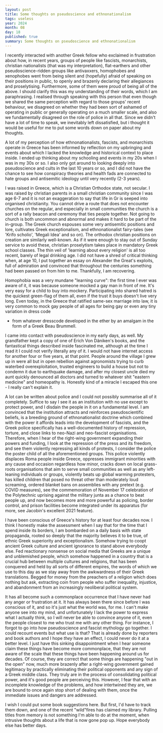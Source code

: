 ```yaml
---
layout: post
title: Some thoughts on pseudoscience and ethnonationalism
tags: useless
year: 2024
month: 08
day: 18
published: true
summary: Some thoughts on pseudoscience and ethnonationalism
---
```

I recently interacted with another Greek fellow who exclaimed in frustration about how, in recent
years, groups of people like fascists, monarchists, christian nationalists (that was my
interpretation), flat-earthers and other pseudoscience-ridden groups like antivaxxers, homophobes
and xenophobes went from being silent and (hopefully) afraid of speaking on their positions in
public, to openly and brazenly declaring their allegiances and proselytising. Furthermore, some of
them were proud of being all of the above. I should clarify this was my understanding of their
words, which I am paraphrasing. I realised through speaking with this person that even though we
shared the same perception with regard to those groups' recent behaviour, we disagreed on whether
they had been sort of ashamed of operating in public or generally operating on a much smaller scale,
and also we fundamentally disagreed on the role of police in all that. Since we didn't have a lot of
time to speak, we inevitably left dissatisfied, but i thought it would be useful for me to put some
words down on paper about my thoughts.

A lot of my perception of how ethnonationalists, fascists, and monarchists operate in Greece has
been informed by reflection on my upbringing and events about which I lacked the knowledge and
historical context to place inside. I ended up thinking about my schooling and events in my 20s when
I was in my 30s or so. I also only got around to looking deeply into pseudoscience and cults in the
last 10 years or so, and I did not have the chance to see how conspiracy theories and health fads
are connected to hate groups and antisemitic ideology until very recently (2-3 years).

I was raised in Greece, which is a Christian Orthodox state, not secular. I was raised by christian
parents in a small christian community since I was age 6-7 and it is not an exaggeration to say that
life in Gr is seeped into organised christianity. You cannot drive a route that does not encounter
churches on the regular, and especially in small communities the church is a sort of a rally beacon
and ceremony that ties people together. Not going to church is both uncommon and abnormal and makes
it hard to be part of the in-group. The Greek church espouses some very antisemitic positions and
lore, cultivates Greek exceptionalism, and ethnonationalist fairy-tales (see 'Krifo scholio',
'Megali Idea' and so on). The orthodox christian positions on creation are similarly well-known. As
if it were enough to stay out of Sunday service to avoid these, christian proselytism takes place in
mandatory Greek school classes. The thin veil of 'learning about every religion' is all too recent,
barely of legal drinking age. I did not have a shred of critical thinking when, at age 10, I put
together an essay on Alexander the Great's exploits, full of admiration and convinced that
throughout the centuries something had been passed on from him to me. Thankfully, I am recovering.

Homophobia was a very mundane "learning curve": the first time I ever was aware of it, it was
because someone mocked a gay man in front of me. It's very easy for a child to buy into mockery.
Participating into shared hatred is the quickest green-flag of them all, even if the trust it buys
doesn't live very long. Even today, in the Greece that ratified same-sex marriage into law, it is
very common to mock gay people of all ages for being gay or even any tiny variation in dress code
- from whatever dresscode developed in the ether by an amalgam in the form of a Greek Beau Brummell.

I came into contact with pseudoscience in my early days, as well. My grandfather kept a copy of one
of Erich Von Däniken's books, and the fantastical things described inside fascinated me, although at
the time I read it I could not verify literally any of it. I would not have internet access for
another four or five years, at that point. People around the village I grew up in were all but in
open rebellion against agronomists trying to curb waterbed overexploitation, trusted engineers to
build a house but not to condemn it due to earthquake damage, and after my closest uncle died my
aunt quickly denounced all doctors and turned to whatever shit "eastern medicine" and homeopathy is.
Honestly kind of a miracle I escaped this one - I really can't explain it.

A lot can be written about police and I could not possibly summarise all of it completely. Suffice
to say I see it as an institution with no use except to protect power, and I disdain the people in
it on a fundamental level. I am convinced that the institution attracts and reinforces
pseudoscientific beliefs, is a breeding ground of ethnonationalist doctrine which combined with the
power it affords leads into the development of fascists, and the Greek police specifically has a
well-documented history of repression, torture, and close links to neo-Nazi and neo-fascist
organisations.  Therefore, when I hear of the right-wing government expanding their powers and
funding, I look at the repression of the press and its freedom, and see them violently repressing
all kinds of protests, I consider the police the poster child of all the aforementioned groups. This
police violently displaces Roma people inside Greece, oppresses immigrant minorities with any cause
and occasion regardless how minor, cracks down on local grass-roots organisations that aim to serve
small communities as well as any left-leaning individuals or groups, violently beats up global
warming protesters, has killed children that posed no threat other than moderately loud screaming,
ordered blanket bans on assemblies with any pretext (e.g. COVID measures), see the commemoration of
November 17 celebration of the Polytechnic uprising against the military junta as a chance to beat
people up, and now becomes more and more powerful as policing, border control, and prison facilities
become integrated under its apparatus (for more, see Jacobin's excellent 2021 feature).

I have been conscious of Greece's history for at least four decades now. I think I honestly make the
assessment when I say that for the time that I spend inside its borders, I am bombarded on a daily
basis with state propaganda, rooted so deeply that the majority believes it to be true, of ethnic
Greek superiority and exceptionalism. Somehow trying to coopt ancient Greek culture and ancient
ignorance to stand above everybody else. Fed reactionary nonsense on social media that Greeks are a
unique and unblemished people, which somehow happened in a country that is a crucial hub between
multiple cultures and religions, that has been conquered and held by all sorts of different empires,
the words of which we use to this day as we stay away from the awkwardness of their Greek
translations. Begged for money from the preachers of a religion which does nothing but ask,
extracting coin from people who suffer inequality, injustice, and abandonment from an increasingly
neoliberal political system.

It has all become such a commonplace occurrence that I have never had any anger or frustration at
it. It has always been there since before I was conscious of it, and so it's just what the world
was, for me. I can't make anyone see into my mind, and unfortunately I lack the power to express
what I actually think, so I will never be able to convince anyone of it, even the people closest to
me who trust me with any other thing. For instance, I forgot to go into how pseudoscience and
fascist mythology go together.  I could recount events but what use is that? That is already done by
reporters and book authors and I hope _they_ have an effect, I could never do it at a better level.
I just have this sinking disappointment when I hear someone claim these things have become more
commonplace, that they are not aware of the scale that these things have been happening around us
for decades. Of course, they are correct that some things are happening "out in the open" now, much
more brazenly after a right-wing government gained legitimacy by practically eliminating their
political opponents and any sign of a Greek middle class. They truly are in the process of
consolidating political power, and it's good people are perceiving this. However, I fear that with
an incomplete knowledge of the problems, and how intertwined they are, we are bound to once again
stop short of dealing with them, once the immediate issues and dangers are addressed.

I wish I could put some book suggestions here. But first, I'd have to track them down, and one of
the recent "wild"fires has claimed my library. Pulling titles from memory is not something I'm able
to do at the moment, when intrusive thoughts about a life that is now gone pop up. Hope everybody
else has better days.
